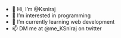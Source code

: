 - 👋 Hi, I’m @Ksniraj
- 👀 I’m interested in programming
- 🌱 I’m currently learning web development
- 📫 DM me at @me_KSniraj on twitter

<!---
Ksniraj/Ksniraj is a ✨ special ✨ repository because its `README.md` (this file) appears on your GitHub profile.
You can click the Preview link to take a look at your changes.
--->
